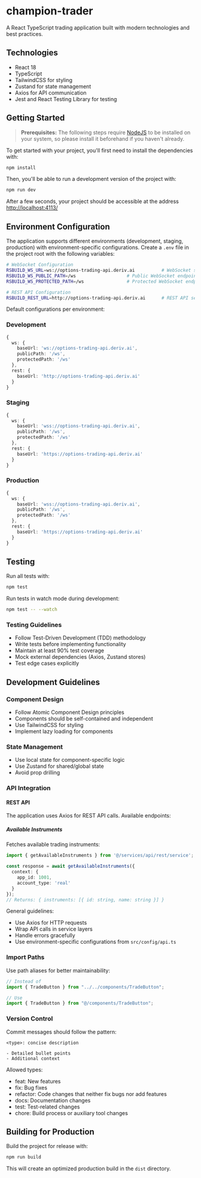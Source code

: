 # champion-trader

A React TypeScript trading application built with modern technologies and best practices.

## Technologies

- React 18
- TypeScript
- TailwindCSS for styling
- Zustand for state management
- Axios for API communication
- Jest and React Testing Library for testing

## Getting Started

> **Prerequisites:**
> The following steps require [NodeJS](https://nodejs.org/en/) to be installed on your system, so please
> install it beforehand if you haven't already.

To get started with your project, you'll first need to install the dependencies with:

```bash
npm install
```

Then, you'll be able to run a development version of the project with:

```bash
npm run dev
```

After a few seconds, your project should be accessible at the address
[http://localhost:4113/](http://localhost:4113/)

## Environment Configuration

The application supports different environments (development, staging, production) with environment-specific configurations. Create a `.env` file in the project root with the following variables:

```bash
# WebSocket Configuration
RSBUILD_WS_URL=ws://options-trading-api.deriv.ai          # WebSocket server URL
RSBUILD_WS_PUBLIC_PATH=/ws                   # Public WebSocket endpoint path
RSBUILD_WS_PROTECTED_PATH=/ws                # Protected WebSocket endpoint path

# REST API Configuration
RSBUILD_REST_URL=http://options-trading-api.deriv.ai      # REST API server URL
```

Default configurations per environment:

### Development
```typescript
{
  ws: {
    baseUrl: 'ws://options-trading-api.deriv.ai',
    publicPath: '/ws',
    protectedPath: '/ws'
  },
  rest: {
    baseUrl: 'http://options-trading-api.deriv.ai'
  }
}
```

### Staging
```typescript
{
  ws: {
    baseUrl: 'wss://options-trading-api.deriv.ai',
    publicPath: '/ws',
    protectedPath: '/ws'
  },
  rest: {
    baseUrl: 'https://options-trading-api.deriv.ai'
  }
}
```

### Production
```typescript
{
  ws: {
    baseUrl: 'wss://options-trading-api.deriv.ai',
    publicPath: '/ws',
    protectedPath: '/ws'
  },
  rest: {
    baseUrl: 'https://options-trading-api.deriv.ai'
  }
}
```

## Testing

Run all tests with:

```bash
npm test
```

Run tests in watch mode during development:

```bash
npm test -- --watch
```

### Testing Guidelines

- Follow Test-Driven Development (TDD) methodology
- Write tests before implementing functionality
- Maintain at least 90% test coverage
- Mock external dependencies (Axios, Zustand stores)
- Test edge cases explicitly

## Development Guidelines

### Component Design

- Follow Atomic Component Design principles
- Components should be self-contained and independent
- Use TailwindCSS for styling
- Implement lazy loading for components

### State Management

- Use local state for component-specific logic
- Use Zustand for shared/global state
- Avoid prop drilling

### API Integration

#### REST API
The application uses Axios for REST API calls. Available endpoints:

##### Available Instruments
Fetches available trading instruments:
```typescript
import { getAvailableInstruments } from '@/services/api/rest/service';

const response = await getAvailableInstruments({
  context: {
    app_id: 1001,
    account_type: 'real'
  }
});
// Returns: { instruments: [{ id: string, name: string }] }
```

General guidelines:
- Use Axios for HTTP requests
- Wrap API calls in service layers
- Handle errors gracefully
- Use environment-specific configurations from `src/config/api.ts`

### Import Paths

Use path aliases for better maintainability:

```typescript
// Instead of
import { TradeButton } from "../../components/TradeButton";

// Use
import { TradeButton } from "@/components/TradeButton";
```

### Version Control

Commit messages should follow the pattern:
```
<type>: concise description

- Detailed bullet points
- Additional context
```

Allowed types:
- feat: New features
- fix: Bug fixes
- refactor: Code changes that neither fix bugs nor add features
- docs: Documentation changes
- test: Test-related changes
- chore: Build process or auxiliary tool changes

## Building for Production

Build the project for release with:

```bash
npm run build
```

This will create an optimized production build in the `dist` directory.
